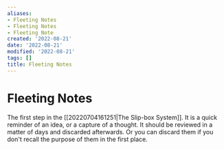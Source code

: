 ```yaml
---
aliases:
- Fleeting Notes
- Fleeting Notes
- Fleeting Note
created: '2022-08-21'
date: '2022-08-21'
modified: '2022-08-21'
tags: []
title: Fleeting Notes
---
```


# Fleeting Notes

The first step in the [[20220704161251|The Slip-box System]]. It is a quick reminder of an idea, or a capture of a thought. It should be reviewed in a matter of days and discarded afterwards. Or you can discard them if you don't recall the purpose of them in the first place.
